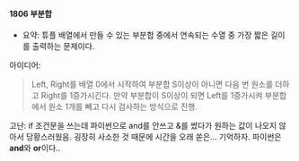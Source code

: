 #### 1806 부분합
- 요약: 튜플 배열에서 만들 수 있는 부분합 중에서 연속되는 수열 중 가장 짧은 길이를 출력하는 문제이다.</br>

아이디어:
> Left, Right를 배열 0에서 시작하여 부분합 S이상이 아니면 다음 번 원소를 더하고 Right를 1증가시긴다.
> 만약 부분합이 S이상이 되면 Left를 1증가시켜 부분합에서 원소 1개를 빼고 다시 검사하는 방식으로 진행.

고난:
if 조건문을 쓰는데 파이썬으로 and를 안쓰고 &를 썼다가 원하는 값이 나오지 않아서 당황스러웠음. 굉장히 사소한 것 때문에 시간을 오래 쏟은... 기억하자. 파이썬은 **and**와 **or**이다..
